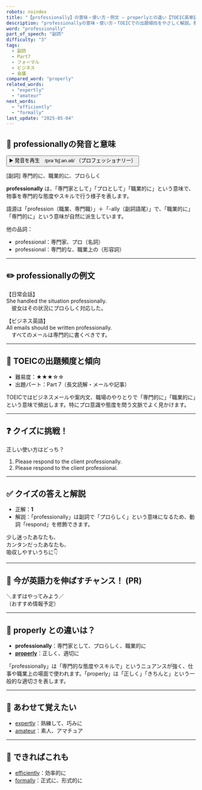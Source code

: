 ```yaml
---
robots: noindex
title: "【professionally】の意味・使い方・例文 ― properlyとの違い【TOEIC英単語】"
description: "professionallyの意味・使い方・TOEICでの出題傾向をやさしく解説。例文・クイズ付きでproperlyとの違いもわかりやすく学べます。"
word: "professionally"
part_of_speech: "副詞"
difficulty: "3"
tags:
  - 副詞
  - Part7
  - フォーマル
  - ビジネス
  - 会議
compared_word: "properly"
related_words:
  - "expertly"
  - "amateur"
next_words:
  - "efficiently"
  - "formally"
last_update: "2025-05-04"
---
```


## 🔰 professionallyの発音と意味

<button class="play-audio" onclick="playTTS('professionally')">
  <span class="play-audio-main">
    ▶️ 発音を再生　/prəˈfɛʃ.ən.əli/
  </span>
  <span class="play-audio-sub">
    （プロフェッショナリー）
  </span>
</button>

[副詞] 専門的に、職業的に、プロらしく

**professionally** は、「専門家として」「プロとして」「職業的に」という意味で、物事を専門的な態度やスキルで行う様子を表します。

語源は「profession（職業、専門職）」＋「-ally（副詞語尾）」で、「職業的に」「専門的に」という意味が自然に派生しています。

他の品詞：  
- professional：専門家、プロ（名詞）
- professional：専門的な、職業上の（形容詞）

---

## ✏️ professionallyの例文

【日常会話】  
She handled the situation professionally.  
　彼女はその状況にプロらしく対応した。

【ビジネス英語】  
All emails should be written professionally.  
　すべてのメールは専門的に書くべきです。

---

## 🎯 TOEICの出題頻度と傾向

- 難易度：★★★☆☆
- 出題パート：Part 7（長文読解・メールや記事）

TOEICではビジネスメールや案内文、職場のやりとりで「専門的に」「職業的に」という意味で頻出します。特にプロ意識や態度を問う文脈でよく見かけます。

---

## ❓ クイズに挑戦！

正しい使い方はどっち？

1. Please respond to the client professionally.  
2. Please respond to the client professional.

---

## ✅ クイズの答えと解説

- 正解：**1**
- 解説：「professionally」は副詞で「プロらしく」という意味になるため、動詞「respond」を修飾できます。

少し迷ったあなたも、  
カンタンだったあなたも、  
吸収しやすいうちに👇️

---

## 🚀 今が英語力を伸ばすチャンス！ (PR)

<div class="info-center">
＼まずはやってみよう／<br>  
（おすすめ情報予定）
</div>

---

## 🤔  properly との違いは？

- **professionally**：専門家として、プロらしく、職業的に
- **[properly](/properly)**：正しく、適切に

「professionally」は「専門的な態度やスキルで」というニュアンスが強く、仕事や職業上の場面で使われます。「properly」は「正しく」「きちんと」という一般的な適切さを表します。

---

## 🧩 あわせて覚えたい

- [expertly](/expertly)：熟練して、巧みに
- [amateur](/amateur)：素人、アマチュア

---

## 📖 できればこれも

- [efficiently](/efficiently)：効率的に
- [formally](/formally)：正式に、形式的に

<!-- cvid: aid41_bid08 -->
